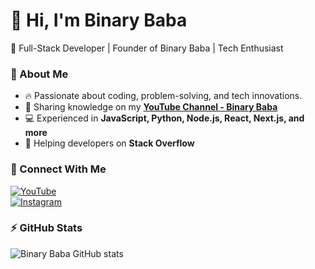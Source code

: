 # 👋 Hi, I'm Binary Baba
🚀 Full-Stack Developer | Founder of Binary Baba | Tech Enthusiast  

### 📌 About Me  
- 🔥 Passionate about coding, problem-solving, and tech innovations.  
- 🎥 Sharing knowledge on my **[YouTube Channel - Binary Baba](https://www.youtube.com/binary-baba)**  
- 💻 Experienced in **JavaScript, Python, Node.js, React, Next.js, and more**  
- 🔗 Helping developers on **Stack Overflow**  

### 🌟 Connect With Me  
[![YouTube](https://img.shields.io/badge/YouTube-BinaryBaba-red?style=for-the-badge&logo=youtube)](https://www.youtube.com/)  
[![Instagram](https://img.shields.io/badge/Instagram-BinaryBaba-red?style=for-the-badge&logo=instagram)](https://instagram.com/binarybaba.official/)  

### ⚡ GitHub Stats  
![Binary Baba GitHub stats](https://github-readme-stats.vercel.app/api?username=binary-baba&show_icons=true&theme=radical)  
